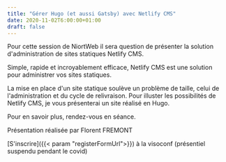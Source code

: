 ```yaml
---
title: "Gérer Hugo (et aussi Gatsby) avec Netlify CMS"
date: 2020-11-02T6:00:00+01:00
draft: false 
---
```


Pour cette session de NiortWeb il sera question de présenter la solution d'administration de sites statiques Netlify CMS.

Simple, rapide et incroyablement efficace, Netlify CMS est une solution pour administrer vos sites statiques.

La mise en place d'un site statique soulève un problème de taille, celui de l'administration et du cycle de relivraison.
Pour illuster les possibilités de Netlify CMS, je vous présenterai un site réalisé en Hugo.
 
Pour en savoir plus, rendez-vous en séance.


Présentation réalisée par Florent FREMONT 

[S'inscrire]({{< param "registerFormUrl">}}) à la visoconf (présentiel suspendu pendant le covid)

